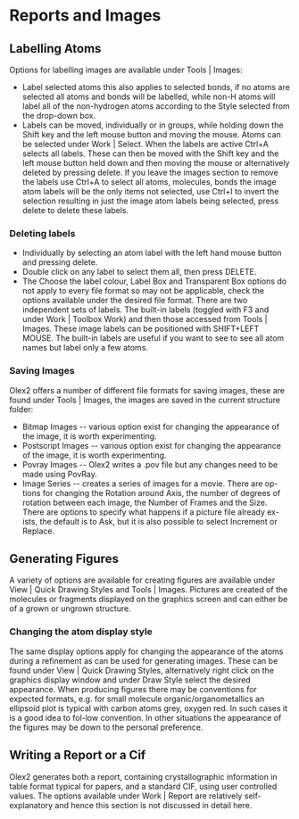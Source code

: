 # Reports and Images

## Labelling Atoms
Options for labelling images are available under Tools | Images:
- Label selected atoms this also applies to selected bonds, if no atoms are selected all atoms and bonds will be labelled, while non-H atoms will label all of the non-hydrogen atoms according to the Style selected from the drop-down box. 
- Labels can be moved, individually or in groups, while holding down the Shift key and the left mouse button and moving the mouse.
Atoms can be selected under Work | Select. When the labels are active Ctrl+A selects all labels. These can then be moved with the Shift key and the left mouse button held down and then moving the mouse or alternatively deleted by pressing delete. If you leave the images section to remove the labels use Ctrl+A to select all atoms, molecules, bonds the image atom labels will be the only items not selected, use Ctrl+I to invert the selection resulting in just the image atom labels being selected, press delete to delete these labels.

### Deleting labels
- Individually by selecting an atom label with the left hand mouse button and pressing delete.
- Double click on any label to select them all, then press DELETE.
- The Choose the label colour, Label Box and Transparent Box options do not apply to every file format so may not be applicable, check the options available under the desired file format. 
There are two independent sets of labels. The built-in labels (toggled with F3 and under Work | Toolbox Work) and then those accessed from Tools | Images. These image labels can be positioned with SHIFT+LEFT MOUSE. The built-in labels are useful if you want to see to see all atom names but label only a few atoms.

### Saving Images
Olex2 offers a number of different file formats for saving images, these are found under Tools | Images, the images are saved in the current structure folder:
- Bitmap Images -- various option exist for changing the appearance of the image, it is worth experimenting.
- Postscript Images -- various option exist for changing the appearance of the image, it is worth experimenting.
- Povray Images -- Olex2 writes a .pov file but any changes need to be made using PovRay.
- Image Series -- creates a series of images for a movie. There are op-tions for changing the Rotation around Axis, the number of degrees of rotation between each image, the Number of Frames and the Size.
There are options to specify what happens if a picture file already ex-ists, the default is to Ask, but it is also possible to select Increment or Replace.

## Generating Figures
A variety of options are available for creating figures are available under View |  Quick Drawing Styles and Tools | Images. Pictures are created of the molecules or fragments displayed on the graphics screen and can either be of a grown or ungrown structure.

### Changing the atom display style
The same display options apply for changing the appearance of the atoms during a refinement as can be used for generating images. These can be found under View | Quick Drawing Styles, alternatively right click on the graphics display window and under Draw Style select the desired appearance. 
When producing figures there may be conventions for expected formats, e.g. for small molecule organic/organometallics an ellipsoid plot is typical with carbon atoms grey, oxygen red. In such cases it is a good idea to fol-low convention. In other situations the appearance of the figures may be down to the personal preference.

## Writing a Report or a Cif
Olex2 generates both a report, containing crystallographic information in table format typical for papers, and a standard CIF,  using user controlled values. The options available under Work | Report are relatively self-explanatory and hence this section is not discussed in detail here.
